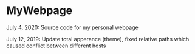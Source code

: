 # MyWebpage

July 4, 2020: Source code for my personal webpage

July 12, 2019: Update total apperance (theme), fixed relative paths which caused conflict between different hosts
